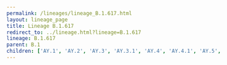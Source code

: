 ```yaml
---
permalink: /lineages/lineage_B.1.617.html
layout: lineage_page
title: Lineage B.1.617
redirect_to: ../lineage.html?lineage=B.1.617
lineage: B.1.617
parent: B.1
children: ['AY.1', 'AY.2', 'AY.3', 'AY.3.1', 'AY.4', 'AY.4.1', 'AY.5', 'AY.5.1', 'AY.5.2', 'AY.6', 'AY.7', 'AY.7.1', 'AY.7.2', 'AY.8', 'AY.9', 'AY.10', 'AY.11', 'AY.12', 'AY.13', 'AY.14', 'AY.15', 'AY.16', 'AY.17', 'AY.18', 'AY.19', 'AY.20', 'AY.21', 'AY.22', 'AY.23', 'AY.24', 'AY.25', 'AY.26', 'AY.27', 'AY.28', 'AY.29', 'AY.30', 'AY.31', 'AY.32', 'AY.33', 'AY.34', 'AY.35', 'AY.36', 'AY.37', 'AY.38', 'B.1.617', 'B.1.617.1', 'B.1.617.2', 'B.1.617.3']
---
```

